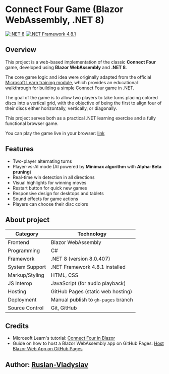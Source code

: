 # Connect Four Game (Blazor WebAssembly, .NET 8)

[![.NET 8](https://img.shields.io/badge/.NET-8.0-blueviolet?logo=dotnet&logoColor=white)](https://dotnet.microsoft.com/)
[![.NET Framework 4.8.1](https://img.shields.io/badge/.NET_Framework-4.8.1-blue?logo=windows&logoColor=white)](https://learn.microsoft.com/en-us/dotnet/framework/)

## Overview

This project is a web-based implementation of the classic **Connect Four** game, developed using **Blazor WebAssembly** and **.NET 8**.

The core game logic and idea were originally adapted from the official [Microsoft Learn training module](https://learn.microsoft.com/en-us/training/modules/dotnet-connect-four/), which provides an educational walkthrough for building a simple Connect Four game in .NET.

The goal of the game is to allow two players to take turns placing colored discs into a vertical grid, with the objective of being the first to align four of their discs either horizontally, vertically, or diagonally.

This project serves both as a practical .NET learning exercise and a fully functional browser game.

You can play the game live in your browser: [link](https://ruslan-vladyslav.github.io/ConnectFour-Blazor/)


## Features

-  Two-player alternating turns
-  Player-vs-AI mode (AI powered by **Minimax algorithm** with **Alpha-Beta pruning**)
-  Real-time win detection in all directions
-  Visual highlights for winning moves
-  Restart button for quick new games
-  Responsive design for desktops and tablets
-  Sound effects for game actions
-  Players can choose their disc colors


## About project

| Category       | Technology                             |
|----------------|----------------------------------------|
| Frontend       | Blazor WebAssembly                     |
| Programming    | C#                                     |
| Framework      | .NET 8 (version 8.0.407)               |
| System Support | .NET Framework 4.8.1 installed         |
| Markup/Styling | HTML, CSS                              |
| JS Interop     | JavaScript (for audio playback)        |
| Hosting        | GitHub Pages (static web hosting)      |
| Deployment     | Manual publish to `gh-pages` branch    |
| Source Control | Git, GitHub                            |



## Credits

- Microsoft Learn's tutorial: [Connect Four in Blazor](https://learn.microsoft.com/en-us/training/modules/dotnet-connect-four/)
- Guide on how to host a Blazor WebAssembly app on GitHub Pages: [Host Blazor Web App on GitHub Pages](https://www.c-sharpcorner.com/article/publish-a-blazor-app-on-github-pages-for-free/)



## Author: [Ruslan-Vladyslav](https://github.com/Ruslan-Vladyslav)

